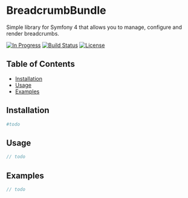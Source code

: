 # BreadcrumbBundle
Simple library for Symfony 4 that allows you to manage, configure and render breadcrumbs.


[![In Progress](https://img.shields.io/badge/in%20progress-yes-red)](https://img.shields.io/badge/in%20progress-yes-red)
[![Build Status](https://travis-ci.com/mp3000mp/BreadcrumbBundle.svg?branch=master)](https://travis-ci.com/mp3000mp/BreadcrumbBundle)
[![License](https://img.shields.io/badge/License-Apache%202.0-blue.svg)](https://opensource.org/licenses/Apache-2.0)
 
Table of Contents
-----------------

 - [Installation](#installation)
 - [Usage](#usage)
 - [Examples](#examples)


Installation
------------

```sh
#todo
```


Usage
-----

```php
// todo
```


Examples
--------

```php
// todo
```

